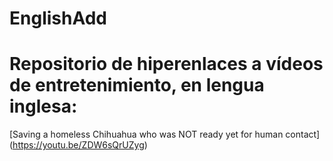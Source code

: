# EnglishAdd

# Repositorio de hiperenlaces a vídeos de entretenimiento, en lengua inglesa:

[Saving a homeless Chihuahua who was NOT ready yet for human contact] (https://youtu.be/ZDW6sQrUZyg)
